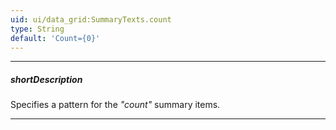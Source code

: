 ```yaml
---
uid: ui/data_grid:SummaryTexts.count
type: String
default: 'Count={0}'
---
```

---
##### shortDescription
Specifies a pattern for the *"count"* summary items.

---
